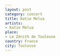 ```yaml
---
layout: post
category: concert
title: Katie Melua
artists: 
- Katie Melua
place: 
- Le Zénith de Toulouse
country: France
city: Toulouse
---
```


